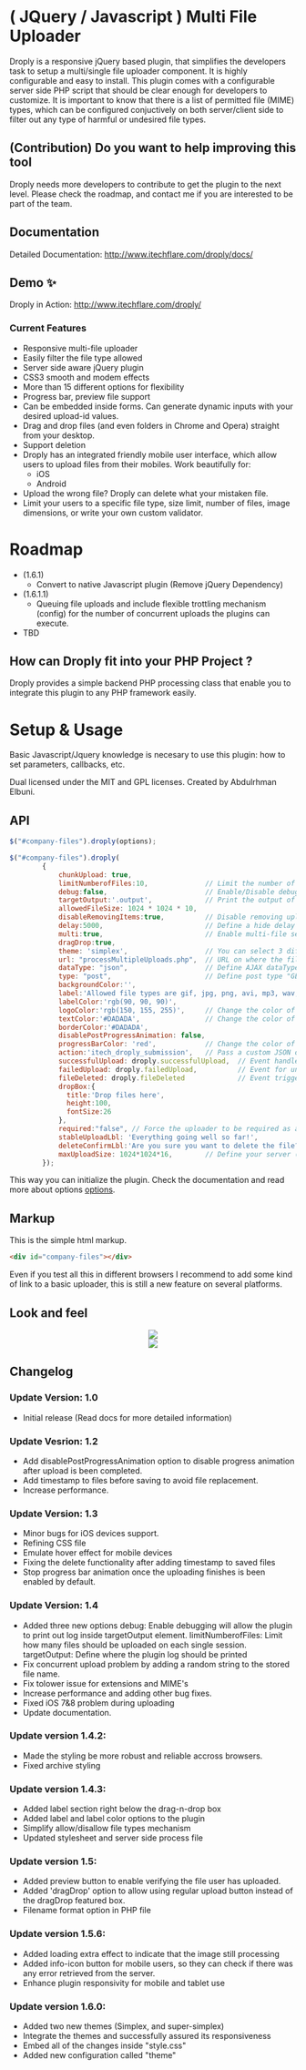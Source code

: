 # ( JQuery / Javascript ) Multi File Uploader
Droply is a responsive jQuery based plugin, that simplifies the developers task to setup a multi/single file uploader component. It is highly configurable and easy to install. This plugin comes with a configurable server side PHP script that should be clear enough for developers to customize. It is important to know that there is a list of permitted file (MIME) types, which can be configured conjuctively on both server/client side to filter out any type of harmful or undesired file types.

## (Contribution) Do you want to help improving this tool

Droply needs more developers to contribute to get the plugin to the next level. Please check the roadmap, and contact me if you are interested to be part of the team.

## Documentation
Detailed Documentation: http://www.itechflare.com/droply/docs/

## Demo :sparkles:
Droply in Action: http://www.itechflare.com/droply/

### Current Features
- Responsive multi-file uploader
- Easily filter the file type allowed
- Server side aware jQuery plugin
- CSS3 smooth and modem effects
- More than 15 different options for flexibility
- Progress bar, preview file support
- Can be embedded inside forms. Can generate dynamic inputs with your desired upload-id values.
- Drag and drop files (and even folders in Chrome and Opera) straight from your desktop.
- Support deletion
- Droply has an integrated friendly mobile user interface, which allow users to upload files from their mobiles. Work beautifully for:
  - iOS
  - Android
- Upload the wrong file? Droply can delete what your mistaken file.
- Limit your users to a specific file type, size limit, number of files, image dimensions, or write your own custom validator.

# Roadmap

- (1.6.1) 
  - Convert to native Javascript plugin (Remove jQuery Dependency)
- (1.6.1.1) 
  - Queuing file uploads and include flexible trottling mechanism (config) for the number of concurrent uploads the plugins can execute.
- TBD
## How can Droply fit into your PHP Project ?

Droply provides a simple backend PHP processing class that enable you to integrate this plugin to any PHP framework easily.

# Setup & Usage

Basic Javascript/Jquery knowledge is necesary to use this plugin: how to set parameters, callbacks, etc.

Dual licensed under the MIT and GPL licenses.
Created by Abdulrhman Elbuni.

## API

````javascript
$("#company-files").droply(options);

$("#company-files").droply(
        {
            chunkUpload: true,
            limitNumberofFiles:10,              // Limit the number of total uploaded file per session
            debug:false,                        // Enable/Disable debug for tracking error
            targetOutput:'.output',             // Print the output of the debug into a specific target HTML element
            allowedFileSize: 1024 * 1024 * 10, 
            disableRemovingItems:true,          // Disable removing upload items from the list
            delay:5000,                         // Define a hide delay of each upload element if it is set to be hidden
            multi:true,                         // Enable multi-file select/upload
            dragDrop:true,
            theme: 'simplex',                   // You can select 3 different themes 'default', 'simplex' and 'super-simplex'
            url: "processMultipleUploads.php",  // URL on where the files should be submitted
            dataType: "json",                   // Define AJAX dataType
            type: "post",                       // Define post type "GET/POST" (POST Recommended)
            backgroundColor:'',
            label:'Allowed file types are gif, jpg, png, avi, mp3, wav, mp4, doc, docx, pdf, txt, zip and rar',
            labelColor:'rgb(90, 90, 90)',
            logoColor:'rgb(150, 155, 255)',     // Change the color of the logo
            textColor:'#DADADA',                // Change the color of border line and text
            borderColor:'#DADADA',
            disablePostProgressAnimation: false,
            progressBarColor: 'red',            // Change the color of the progress-bar {red, orange, and green}
            action:'itech_droply_submission',   // Pass a custom JSON object to the server side along the files
            successfulUpload: droply.successfulUpload,  // Event handler for successful file upload
            failedUpload: droply.failedUpload,          // Event for unsuccessful file upload
            fileDeleted: droply.fileDeleted             // Event triggers when file is deleted from the front-end
            dropBox:{
              title:'Drop files here', 
              height:100, 
              fontSize:26
            },
            required:"false", // Force the uploader to be required as a field inside a form
            stableUploadLbl: 'Everything going well so far!',
            deleteConfirmLbl:'Are you sure you want to delete the file?',
            maxUploadSize: 1024*1024*16,        // Define your server (max_post_size/upload_max_filesize), so the plugin can optimize chunk uploading process using this parameter
        });
````

This way you can initialize the plugin. Check the documentation and read more about options [options](http://www.itechflare.com/droply/docs/).

## Markup
This is the simple html markup.
````html
<div id="company-files"></div>
````

Even if you test all this in different browsers I recommend to add some kind of link to a basic uploader, this is still a new feature on several platforms.

## Look and feel
[<div style="text-align:center"><img src="https://github.com/aelbuni/Droply/blob/master/sample-images/sample-usage-gallery-uploader.jpg"></div>](https://www.itechflare.com/droply/)
[<div style="text-align:center"><img src="https://github.com/aelbuni/Droply/blob/master/sample-images/screenshot.jpg"></div>](https://www.itechflare.com/droply/)

## Changelog

### Update Version: 1.0
- Initial release (Read docs for more detailed information)

### Update Vesrion: 1.2
- Add disablePostProgressAnimation option to disable progress animation after upload is been completed.
- Add timestamp to files before saving to avoid file replacement.
- Increase performance.

### Update Version: 1.3
- Minor bugs for iOS devices support.
- Refining CSS file
- Emulate hover effect for mobile devices
- Fixing the delete functionality after adding timestamp to saved files
- Stop progress bar animation once the uploading finishes is been enabled by default.

### Update Version: 1.4
- Added three new options
debug: Enable debugging will allow the plugin to print out log inside targetOutput element.
limitNumberofFiles: Limit how many files should be uploaded on each single session.
targetOutput: Define where the plugin log should be printed
- Fix concurrent upload problem by adding a random string to the stored file name.
- Fix tolower issue for extensions and MIME's
- Increase performance and adding other bug fixes.
- Fixed iOS 7&8 problem during uploading
- Update documentation.

### Update version 1.4.2:
- Made the styling be more robust and reliable accross browsers.
- Fixed archive styling

### Update version 1.4.3:

- Added label section right below the drag-n-drop box
- Added label and label color options to the plugin
- Simplify allow/disallow file types mechanism
- Updated stylesheet and server side process file

### Update version 1.5:
- Added preview button to enable verifying the file user has uploaded.
- Added 'dragDrop' option to allow using regular upload button instead of the dragDrop featured box.
- Filename format option in PHP file

### Update version 1.5.6:
- Added loading extra effect to indicate that the image still processing
- Added info-icon button for mobile users, so they can check if there was any error retrieved from the server.
- Enhance plugin responsivity for mobile and tablet use

### Update version 1.6.0:
- Added two new themes (Simplex, and super-simplex)
- Integrate the themes and successfully assured its responsiveness
- Embed all of the changes inside "style.css"
- Added new configuration called "theme"
